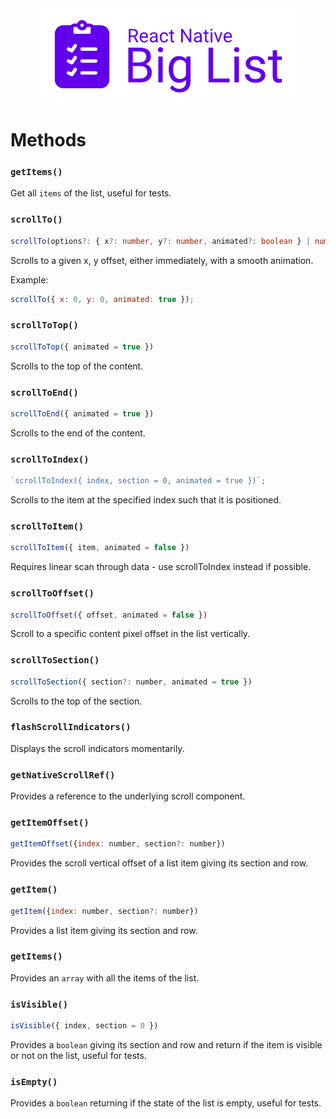 <div align="center">

<img alt="React Native Big List" src="../assets/logo.png" />

</div>

# Methods

### `getItems()`

Get all `items` of the list, useful for tests.

### `scrollTo()`

```ts
scrollTo(options?: { x?: number, y?: number, animated?: boolean } | number);
```

Scrolls to a given x, y offset, either immediately, with a smooth animation.

Example:

```js
scrollTo({ x: 0, y: 0, animated: true });
```

### `scrollToTop()`

```js
scrollToTop({ animated = true })
```

Scrolls to the top of the content.

### `scrollToEnd()`

```js
scrollToEnd({ animated = true })
```

Scrolls to the end of the content.

### `scrollToIndex()`

```js
`scrollToIndex({ index, section = 0, animated = true })`;
```

Scrolls to the item at the specified index such that it is positioned.

### `scrollToItem()`

```js
scrollToItem({ item, animated = false })
```

Requires linear scan through data - use scrollToIndex instead if possible.

### `scrollToOffset()`

```js
scrollToOffset({ offset, animated = false })
```

Scroll to a specific content pixel offset in the list vertically.

### `scrollToSection()`

```js
scrollToSection({ section?: number, animated = true })
```

Scrolls to the top of the section.

### `flashScrollIndicators()`

Displays the scroll indicators momentarily.

### `getNativeScrollRef()`

Provides a reference to the underlying scroll component.

### `getItemOffset()`

```js
getItemOffset({index: number, section?: number})
```

Provides the scroll vertical offset of a list item giving its section and row.

### `getItem()`

```js
getItem({index: number, section?: number})
```

Provides a list item giving its section and row.

### `getItems()`

Provides an `array` with all the items of the list.


### `isVisible()`

```js
isVisible({ index, section = 0 })
```

Provides a `boolean` giving its section and row and return if the item is visible or not on the list, useful for tests.


### `isEmpty()`

Provides a `boolean` returning if the state of the list is empty, useful for tests.
